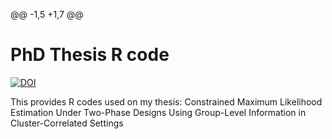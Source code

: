 


@@ -1,5 +1,7 @@
# PhD Thesis R code

[![DOI](https://zenodo.org/badge/DOI/10.5281/zenodo.7307557.svg)](https://doi.org/10.5281/zenodo.7307557)

This provides R codes used on my thesis: Constrained Maximum Likelihood Estimation Under Two-Phase Designs Using Group-Level Information in Cluster-Correlated Settings 
